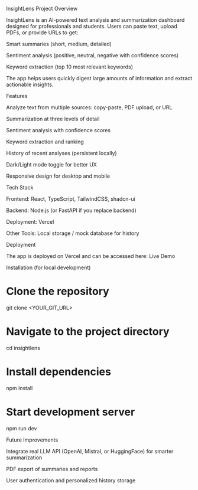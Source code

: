 InsightLens
Project Overview

InsightLens is an AI-powered text analysis and summarization dashboard designed for professionals and students. Users can paste text, upload PDFs, or provide URLs to get:

Smart summaries (short, medium, detailed)

Sentiment analysis (positive, neutral, negative with confidence scores)

Keyword extraction (top 10 most relevant keywords)

The app helps users quickly digest large amounts of information and extract actionable insights.

Features

Analyze text from multiple sources: copy-paste, PDF upload, or URL

Summarization at three levels of detail

Sentiment analysis with confidence scores

Keyword extraction and ranking

History of recent analyses (persistent locally)

Dark/Light mode toggle for better UX

Responsive design for desktop and mobile

Tech Stack

Frontend: React, TypeScript, TailwindCSS, shadcn-ui

Backend: Node.js (or FastAPI if you replace backend)

Deployment: Vercel

Other Tools: Local storage / mock database for history

Deployment

The app is deployed on Vercel and can be accessed here:
Live Demo

Installation (for local development)
# Clone the repository
git clone <YOUR_GIT_URL>

# Navigate to the project directory
cd insightlens

# Install dependencies
npm install

# Start development server
npm run dev

Future Improvements

Integrate real LLM API (OpenAI, Mistral, or HuggingFace) for smarter summarization

PDF export of summaries and reports

User authentication and personalized history storage
